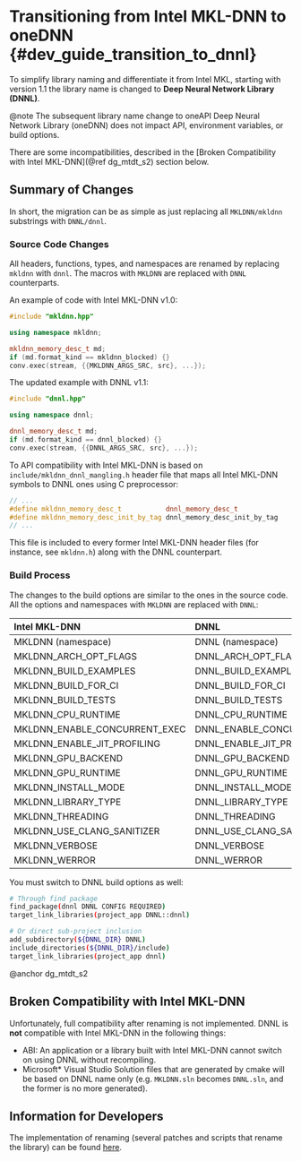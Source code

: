 Transitioning from Intel MKL-DNN to oneDNN {#dev_guide_transition_to_dnnl}
==========================================================================

To simplify library naming and differentiate it from Intel MKL, starting with
version 1.1 the library name is changed to
**Deep Neural Network Library (DNNL)**.

@note The subsequent library name change to
oneAPI Deep Neural Network Library (oneDNN) does not impact API, environment
variables, or build options.

There are some incompatibilities, described in the
[Broken Compatibility with Intel MKL-DNN](@ref dg_mtdt_s2) section below.

## Summary of Changes

In short, the migration can be as simple as just replacing all
`MKLDNN/mkldnn` substrings with `DNNL/dnnl`.

### Source Code Changes

All headers, functions, types, and namespaces are renamed by replacing `mkldnn`
with `dnnl`. The macros with `MKLDNN` are replaced with `DNNL` counterparts.

An example of code with Intel MKL-DNN v1.0:
~~~ cpp
#include "mkldnn.hpp"

using namespace mkldnn;

mkldnn_memory_desc_t md;
if (md.format_kind == mkldnn_blocked) {}
conv.exec(stream, {{MKLDNN_ARGS_SRC, src}, ...});
~~~

The updated example with DNNL v1.1:
~~~ cpp
#include "dnnl.hpp"

using namespace dnnl;

dnnl_memory_desc_t md;
if (md.format_kind == dnnl_blocked) {}
conv.exec(stream, {{DNNL_ARGS_SRC, src}, ...});
~~~

To API compatibility with Intel MKL-DNN is based on
``include/mkldnn_dnnl_mangling.h`` header file that maps all Intel MKL-DNN
symbols to DNNL ones using C preprocessor:

~~~ cpp
// ...
#define mkldnn_memory_desc_t           dnnl_memory_desc_t
#define mkldnn_memory_desc_init_by_tag dnnl_memory_desc_init_by_tag
// ...
~~~

This file is included to every former Intel MKL-DNN header files
(for instance, see `mkldnn.h`) along with the DNNL counterpart.

### Build Process

The changes to the build options are similar to the ones in the source code.
All the options and namespaces with `MKLDNN` are replaced with `DNNL`:

| Intel MKL-DNN                 | DNNL                        |
| :--                           | :--                         |
| MKLDNN (namespace)            | DNNL (namespace)            |
| MKLDNN_ARCH_OPT_FLAGS         | DNNL_ARCH_OPT_FLAGS         |
| MKLDNN_BUILD_EXAMPLES         | DNNL_BUILD_EXAMPLES         |
| MKLDNN_BUILD_FOR_CI           | DNNL_BUILD_FOR_CI           |
| MKLDNN_BUILD_TESTS            | DNNL_BUILD_TESTS            |
| MKLDNN_CPU_RUNTIME            | DNNL_CPU_RUNTIME            |
| MKLDNN_ENABLE_CONCURRENT_EXEC | DNNL_ENABLE_CONCURRENT_EXEC |
| MKLDNN_ENABLE_JIT_PROFILING   | DNNL_ENABLE_JIT_PROFILING   |
| MKLDNN_GPU_BACKEND            | DNNL_GPU_BACKEND            |
| MKLDNN_GPU_RUNTIME            | DNNL_GPU_RUNTIME            |
| MKLDNN_INSTALL_MODE           | DNNL_INSTALL_MODE           |
| MKLDNN_LIBRARY_TYPE           | DNNL_LIBRARY_TYPE           |
| MKLDNN_THREADING              | DNNL_THREADING              |
| MKLDNN_USE_CLANG_SANITIZER    | DNNL_USE_CLANG_SANITIZER    |
| MKLDNN_VERBOSE                | DNNL_VERBOSE                |
| MKLDNN_WERROR                 | DNNL_WERROR                 |

You must switch to DNNL build options as well:

~~~ sh
# Through find package
find_package(dnnl DNNL CONFIG REQUIRED)
target_link_libraries(project_app DNNL::dnnl)

# Or direct sub-project inclusion
add_subdirectory(${DNNL_DIR} DNNL)
include_directories(${DNNL_DIR}/include)
target_link_libraries(project_app dnnl)
~~~

@anchor dg_mtdt_s2
## Broken Compatibility with Intel MKL-DNN

Unfortunately, full compatibility after renaming is not implemented.
DNNL is **not** compatible with Intel MKL-DNN in the following things:
- ABI: An application or a library built with Intel MKL-DNN cannot switch on
  using DNNL without recompiling.
- Microsoft\* Visual Studio Solution files that are generated by cmake will
  be based on DNNL name only
  (e.g. `MKLDNN.sln` becomes `DNNL.sln`, and the former is no more generated).

## Information for Developers

The implementation of renaming (several patches and scripts that rename the
library) can be found
[here](https://github.com/emfomenk/intel-mkldnn-rebranding).
